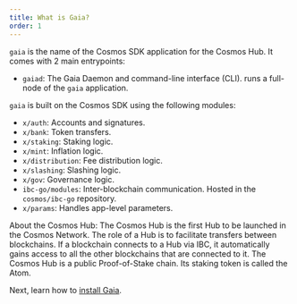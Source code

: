 ```yaml
---
title: What is Gaia?
order: 1
---
```


`gaia` is the name of the Cosmos SDK application for the Cosmos Hub. It comes with 2 main entrypoints:

- `gaiad`: The Gaia Daemon and command-line interface (CLI). runs a full-node of the `gaia` application.

`gaia` is built on the Cosmos SDK using the following modules:

- `x/auth`: Accounts and signatures.
- `x/bank`: Token transfers.
- `x/staking`: Staking logic.
- `x/mint`: Inflation logic.
- `x/distribution`: Fee distribution logic.
- `x/slashing`: Slashing logic.
- `x/gov`: Governance logic.
- `ibc-go/modules`: Inter-blockchain communication. Hosted in the `cosmos/ibc-go` repository.
- `x/params`: Handles app-level parameters.

About the Cosmos Hub: The Cosmos Hub is the first Hub to be launched in the Cosmos Network. The role of a Hub is to facilitate transfers between blockchains. If a blockchain connects to a Hub via IBC, it automatically gains access to all the other blockchains that are connected to it. The Cosmos Hub is a public Proof-of-Stake chain. Its staking token is called the Atom.

Next, learn how to [install Gaia](./installation.md).
